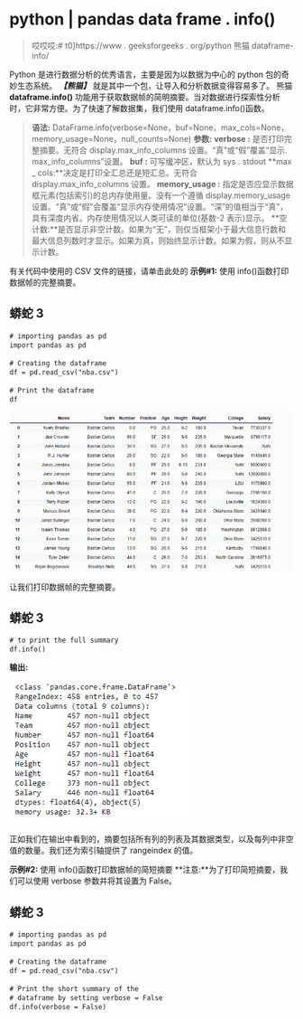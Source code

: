 # python | pandas data frame . info()

> 哎哎哎:# t0]https://www . geeksforgeeks . org/python 熊猫 dataframe-info/

Python 是进行数据分析的优秀语言，主要是因为以数据为中心的 python 包的奇妙生态系统。 ***【熊猫】*** 就是其中一个包，让导入和分析数据变得容易多了。
熊猫 **dataframe.info()** 功能用于获取数据帧的简明摘要。当对数据进行探索性分析时，它非常方便。为了快速了解数据集，我们使用 dataframe.info()函数。

> **语法:** DataFrame.info(verbose=None，buf=None，max_cols=None，memory_usage=None，null_counts=None)
> **参数:**
> **verbose :** 是否打印完整摘要。无符合 display.max_info_columns 设置。“真”或“假”覆盖“显示. max_info_columns”设置。
> **buf :** 可写缓冲区，默认为 sys . stdout
> **max _ cols:**决定是打印全汇总还是短汇总。无符合 display.max_info_columns 设置。
> **memory_usage :** 指定是否应显示数据框元素(包括索引)的总内存使用量。没有一个遵循 display.memory_usage 设置。“真”或“假”会覆盖“显示内存使用情况”设置。“深”的值相当于“真”，具有深度内省。内存使用情况以人类可读的单位(基数-2 表示)显示。
> **空计数:**是否显示非空计数。如果为“无”，则仅当框架小于最大信息行数和最大信息列数时才显示。如果为真，则始终显示计数。如果为假，则从不显示计数。

有关代码中使用的 CSV 文件的链接，请单击此处的
**示例#1:** 使用 info()函数打印数据帧的完整摘要。

## 蟒蛇 3

```
# importing pandas as pd
import pandas as pd

# Creating the dataframe
df = pd.read_csv("nba.csv")

# Print the dataframe
df
```

![](img/1ab8028fef201e91fa53dbbf7ab9c1ec.png)

让我们打印数据帧的完整摘要。

## 蟒蛇 3

```
# to print the full summary
df.info()
```

**输出:**

![](img/0efbd9a9629e4867f93c868ef90c99b3.png)

正如我们在输出中看到的，摘要包括所有列的列表及其数据类型，以及每列中非空值的数量。我们还为索引轴提供了 rangeindex 的值。

**示例#2:** 使用 info()函数打印数据帧的简短摘要
**注意:**为了打印简短摘要，我们可以使用 verbose 参数并将其设置为 False。

## 蟒蛇 3

```
# importing pandas as pd
import pandas as pd

# Creating the dataframe
df = pd.read_csv("nba.csv")

# Print the short summary of the
# dataframe by setting verbose = False
df.info(verbose = False)
```